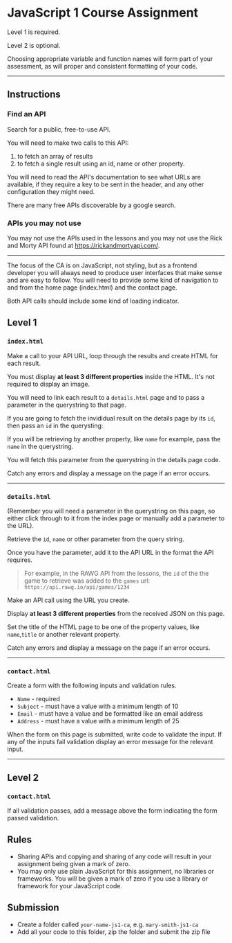 # JavaScript 1 Course Assignment

Level 1 is required.

Level 2 is optional.

Choosing appropriate variable and function names will form part of your assessment, as will proper and consistent formatting of your code.

---

## Instructions

### Find an API

Search for a public, free-to-use API.

You will need to make two calls to this API:

1. to fetch an array of results
2. to fetch a single result using an id, name or other property.

You will need to read the API's documentation to see what URLs are available, if they require a key to be sent in the header, and any other configuration they might need.

There are many free APIs discoverable by a google search.

### APIs you may not use

You may not use the APIs used in the lessons and you may not use the Rick and Morty API found at https://rickandmortyapi.com/.

---

The focus of the CA is on JavaScript, not styling, but as a frontend developer you will always need to produce user interfaces that make sense and are easy to follow. You will need to provide some kind of navigation to and from the home page (index.html) and the contact page.

Both API calls should include some kind of loading indicator.

## Level 1

### `index.html`

Make a call to your API URL, loop through the results and create HTML for each result. 

You must display <b>at least 3 different properties</b> inside the HTML. It's not required to display an image.

You will need to link each result to a `details.html` page and to pass a parameter in the querystring to that page.

If you are going to fetch the invididual result on the details page by its `id`, then pass an `id` in the querysting:

If you will be retrieving by another property, like `name` for example, pass the `name` in the querystring.

You will fetch this parameter from the querystring in the details page code.

Catch any errors and display a message on the page if an error occurs.

---

### `details.html`

(Remember you will need a parameter in the querystring on this page, so either click through to it from the index page or manually add a parameter to the URL).

Retrieve the `id`, `name` or other parameter from the query string.

Once you have the parameter, add it to the API URL in the format the API requires.

> For example, in the RAWG API from the lessons, the `id` of the the game to retrieve was added to the `games` url: `https://api.rawg.io/api/games/1234`

Make an API call using the URL you create.

Display <b>at least 3 different properties</b> from the received JSON on this page.

Set the title of the HTML page to be one of the property values, like `name`,`title` or another relevant property.

Catch any errors and display a message on the page if an error occurs.

---

### `contact.html`

Create a form with the following inputs and validation rules.  

-   `Name` - required
-   `Subject` - must have a value with a minimum length of 10
-   `Email` - must have a value and be formatted like an email address
-   `Address` - must have a value with a minimum length of 25

When the form on this page is submitted, write code to validate the input. If any of the inputs fail validation display an error message for the relevant input.

---

## Level 2

### `contact.html`

If all validation passes, add a message above the form indicating the form passed validation.

## Rules

-   Sharing APIs and copying and sharing of any code will result in your assignment being given a mark of zero.
-   You may only use plain JavaScript for this assignment, no libraries or frameworks. You will be given a mark of zero if you use a library or framework for your JavaScript code.

## Submission

- Create a folder called `your-name-js1-ca`, e.g. `mary-smith-js1-ca`
- Add all your code to this folder, zip the folder and submit the zip file